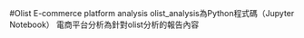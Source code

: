 #Olist E-commerce platform analysis
olist_analysis為Python程式碼（Jupyter Notebook）
電商平台分析為針對olist分析的報告內容
